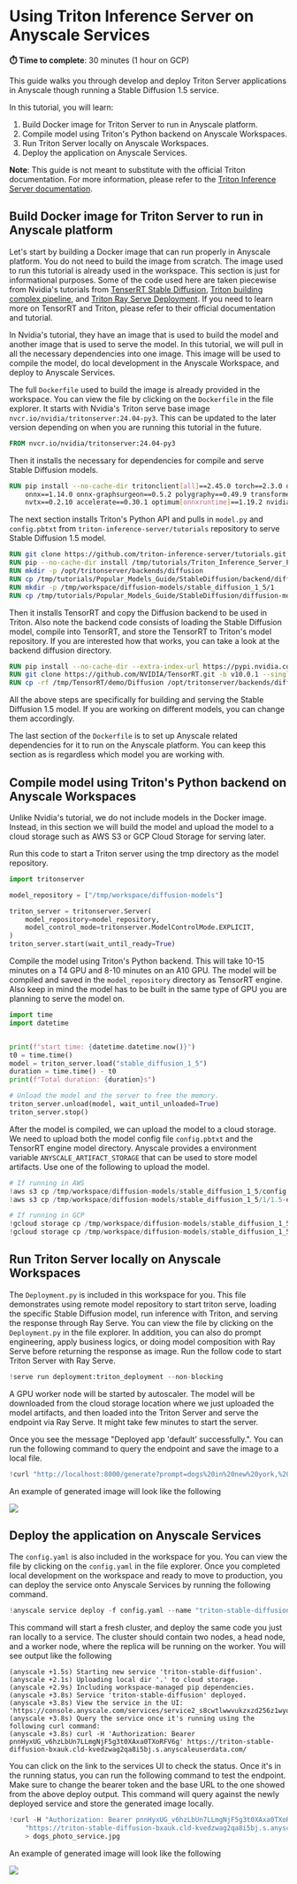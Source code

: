 # Using Triton Inference Server on Anyscale Services

**⏱️ Time to complete**: 30 minutes (1 hour on GCP)

This guide walks you through develop and deploy Triton Server applications in Anyscale
though running a Stable Diffusion 1.5 service. 

In this tutorial, you will learn:
1. Build Docker image for Triton Server to run in Anyscale platform.
2. Compile model using Triton's Python backend on Anyscale Workspaces.
3. Run Triton Server locally on Anyscale Workspaces. 
4. Deploy the application on Anyscale Services.

**Note**: This guide is not meant to substitute with the official Triton documentation.
For more information, please refer to the
[Triton Inference Server documentation](https://docs.nvidia.com/deeplearning/triton-inference-server/user-guide/docs/index.html).

## Build Docker image for Triton Server to run in Anyscale platform

Let's start by building a Docker image that can run properly in Anyscale platform. You
do not need to build the image from scratch. The image used to run this tutorial is
already used in the workspace. This section is just for informational purposes.
Some of the code used here are taken piecewise from Nvidia's tutorials from [TenserRT Stable Diffusion](https://github.com/NVIDIA/TensorRT/blob/release/10.0/demo/Diffusion/README.md),
[Triton building complex pipeline](https://github.com/triton-inference-server/tutorials/blob/r24.04/Conceptual_Guide/Part_6-building_complex_pipelines/README.md),
and [Triton Ray Serve Deployment](https://github.com/triton-inference-server/tutorials/tree/r24.04/Triton_Inference_Server_Python_API/examples/rayserve).
If you need to learn more on TensorRT and Triton, please refer to their official
documentation and tutorial.

In Nvidia's tutorial, they have an image that is used to build the model and
another image that is used to serve the model. In this tutorial, we will pull in all the
necessary dependencies into one image. This image will be used to compile the model, 
do local development in the Anyscale Workspace, and deploy to Anyscale Services.

The full `Dockerfile` used to build the image is already provided in the workspace.
You can view the file by clicking on the `Dockerfile` in the file explorer. It starts
with Nvidia's Triton serve base image `nvcr.io/nvidia/tritonserver:24.04-py3`. This
can be updated to the later version depending on when you are running this tutorial in
the future.

```Dockerfile
FROM nvcr.io/nvidia/tritonserver:24.04-py3
```

Then it installs the necessary for dependencies for compile and serve Stable Diffusion
models.

```Dockerfile
RUN pip install --no-cache-dir tritonclient[all]==2.45.0 torch==2.3.0 diffusers==0.23.1 \
    onnx==1.14.0 onnx-graphsurgeon==0.5.2 polygraphy==0.49.9 transformers==4.31.0 scipy==1.13.0 \
    nvtx==0.2.10 accelerate==0.30.1 optimum[onnxruntime]==1.19.2 nvidia-ammo==0.9.4
```

The next section installs Triton's Python API and pulls in `model.py` and `config.pbtxt`
from `triton-inference-server/tutorials` repository to serve Stable Diffusion 1.5 model.

```Dockerfile
RUN git clone https://github.com/triton-inference-server/tutorials.git -b r24.04 --single-branch /tmp/tutorials
RUN pip --no-cache-dir install /tmp/tutorials/Triton_Inference_Server_Python_API/deps/tritonserver-2.41.0.dev0-py3-none-any.whl[all]
RUN mkdir -p /opt/tritonserver/backends/diffusion
RUN cp /tmp/tutorials/Popular_Models_Guide/StableDiffusion/backend/diffusion/model.py /opt/tritonserver/backends/diffusion/model.py
RUN mkdir -p /tmp/workspace/diffusion-models/stable_diffusion_1_5/1
RUN cp /tmp/tutorials/Popular_Models_Guide/StableDiffusion/diffusion-models/stable_diffusion_1_5/config.pbtxt /tmp/workspace/diffusion-models/stable_diffusion_1_5/config.pbtxt
```

Then it installs TensorRT and copy the Diffusion backend to be used in Triton. Also
note the backend code consists of loading the Stable Diffusion model, compile into
TensorRT, and store the TensorRT to Triton's model repository. If you are interested
how that works, you can take a look at the backend diffusion directory.

```Dockerfile
RUN pip install --no-cache-dir --extra-index-url https://pypi.nvidia.com tensorrt==10.0.1
RUN git clone https://github.com/NVIDIA/TensorRT.git -b v10.0.1 --single-branch /tmp/TensorRT
RUN cp -rf /tmp/TensorRT/demo/Diffusion /opt/tritonserver/backends/diffusion/
```

All the above steps are specifically for building and serving the Stable Diffusion 1.5
model. If you are working on different models, you can change them accordingly.

The last section of the `Dockerfile` is to set up Anyscale related dependencies for it
to run on the Anyscale platform. You can keep this section as is regardless which model
you are working with.

## Compile model using Triton's Python backend on Anyscale Workspaces

Unlike Nvidia's tutorial, we do not include models in the Docker image. Instead, in this
section we will build the model and upload the model to a cloud storage such as AWS S3
or GCP Cloud Storage for serving later.

Run this code to start a Triton server using the tmp directory as the model repository.


```python
import tritonserver

model_repository = ["/tmp/workspace/diffusion-models"]

triton_server = tritonserver.Server(
    model_repository=model_repository,
    model_control_mode=tritonserver.ModelControlMode.EXPLICIT,
)
triton_server.start(wait_until_ready=True)
```

Compile the model using Triton's Python backend. This will take 10-15 minutes on a
T4 GPU and 8-10 minutes on an A10 GPU. The model will be compiled and saved in the
`model_repository` directory as TensorRT engine. Also keep in mind the model has to be
built in the same type of GPU you are planning to serve the model on. 



```python
import time
import datetime


print(f"start time: {datetime.datetime.now()}")
t0 = time.time()
model = triton_server.load("stable_diffusion_1_5")
duration = time.time() - t0
print(f"Total duration: {duration}s")

# Unload the model and the server to free the memory.
triton_server.unload(model, wait_until_unloaded=True)
triton_server.stop()
```

After the model is compiled, we can upload the model to a cloud storage. We need to
upload both the model config file `config.pbtxt` and the TensorRT engine model
directory. Anyscale provides a environment variable `ANYSCALE_ARTIFACT_STORAGE` that
can be used to store model artifacts. Use one of the following to upload the model.


```python
# If running in AWS
!aws s3 cp /tmp/workspace/diffusion-models/stable_diffusion_1_5/config.pbtxt $ANYSCALE_ARTIFACT_STORAGE/triton_model_repository/stable_diffusion_1_5/config.pbtxt
!aws s3 cp /tmp/workspace/diffusion-models/stable_diffusion_1_5/1/1.5-engine-batch-size-1/ $ANYSCALE_ARTIFACT_STORAGE/triton_model_repository/stable_diffusion_1_5/1/1.5-engine-batch-size-1/ --recursive
```


```python
# If running in GCP
!gcloud storage cp /tmp/workspace/diffusion-models/stable_diffusion_1_5/config.pbtxt $ANYSCALE_ARTIFACT_STORAGE/triton_model_repository/stable_diffusion_1_5/config.pbtxt
!gcloud storage cp /tmp/workspace/diffusion-models/stable_diffusion_1_5/1/1.5-engine-batch-size-1/ $ANYSCALE_ARTIFACT_STORAGE/triton_model_repository/stable_diffusion_1_5/1/1.5-engine-batch-size-1/ --recursive
```

## Run Triton Server locally on Anyscale Workspaces

The `Deployment.py` is included in this workspace for you. This file demonstrates using
remote model repository to start triton serve, loading the specific Stable Diffusion
model, run inference with Triton, and serving the response through Ray Serve.
You can view the file by clicking on the `Deployment.py` in the file explorer. In
addition, you can also do prompt engineering, apply business logics, or doing model
composition with Ray Serve before returning the response as image. Run the follow code
to start Triton Server with Ray Serve.


```python
!serve run deployment:triton_deployment --non-blocking
```

A GPU worker node will be started by autoscaler. The model will be downloaded from the
cloud storage location where we just uploaded the model artifacts, and then loaded into
the Triton Server and serve the endpoint via Ray Serve. It might take few minutes to
start the server. 

Once you see the message "Deployed app 'default' successfully.". You can run the
following command to query the endpoint and save the image to a local file.


```python
!curl "http://localhost:8000/generate?prompt=dogs%20in%20new%20york,%20realistic,%204k,%20photograph" > dogs_photo.jpg
```

An example of generated image will look like the following

<img src="https://raw.githubusercontent.com/anyscale/templates/main/templates/triton_services/assets/dogs_photo.jpg"/>

## Deploy the application on Anyscale Services

The `config.yaml` is also included in the workspace for you. You can view the file by
clicking on the `config.yaml` in the file explorer. Once you completed local
development on the workspace and ready to move to production, you can deploy the
service onto Anyscale Services by running the following command.



```python
!anyscale service deploy -f config.yaml --name "triton-stable-diffusion"
```

This command will start a fresh cluster, and deploy the same code you just ran locally
to a service. The cluster should contain two nodes, a head node, and a worker node,
where the replica will be running on the worker. You will see output like the following

```commandline
(anyscale +1.5s) Starting new service 'triton-stable-diffusion'.
(anyscale +2.1s) Uploading local dir '.' to cloud storage.
(anyscale +2.9s) Including workspace-managed pip dependencies.
(anyscale +3.8s) Service 'triton-stable-diffusion' deployed.
(anyscale +3.8s) View the service in the UI: 'https://console.anyscale.com/services/service2_s8cwtlwwvukzxzd256z1wyqmj9'
(anyscale +3.8s) Query the service once it's running using the following curl command:
(anyscale +3.8s) curl -H 'Authorization: Bearer pnnHyxUG_v6hzLbUn7LLmgNjF5g3t0XAxa0TXoRFV6g' https://triton-stable-diffusion-bxauk.cld-kvedzwag2qa8i5bj.s.anyscaleuserdata.com/
```

You can click on the link to the services UI to check the status. Once it's in the
running status, you can run the following command to test the endpoint. Make sure to
change the bearer token and the base URL to the one showed from the above deploy output.
This command will query against the newly deployed service and store the generated image
locally.


```python
!curl -H "Authorization: Bearer pnnHyxUG_v6hzLbUn7LLmgNjF5g3t0XAxa0TXoRFV6g" \
    "https://triton-stable-diffusion-bxauk.cld-kvedzwag2qa8i5bj.s.anyscaleuserdata.com/generate?prompt=dogs%20in%20new%20york,%20realistic,%204k,%20photograph" \
    > dogs_photo_service.jpg
```

An example of generated image will look like the following

<img src="https://raw.githubusercontent.com/anyscale/templates/main/templates/triton_services/assets/dogs_photo_service.jpg"/>
